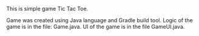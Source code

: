 This is simple game Tic Tac Toe.

Game was created using Java language and Gradle build tool.
Logic of the game is in the file: Game.java.
UI of the game is in the file GameUI.java.
